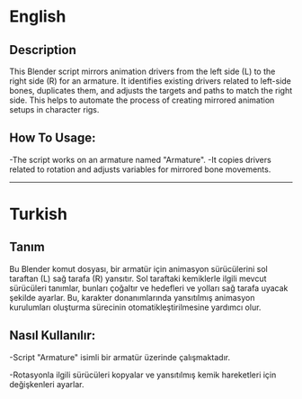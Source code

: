 # English

## Description

This Blender script mirrors animation drivers from the left side (L) to the right side (R) for an armature. It identifies existing drivers related to left-side bones, duplicates them, and adjusts the targets and paths to match the right side. This helps to automate the process of creating mirrored animation setups in character rigs.

## How To Usage:
-The script works on an armature named "Armature".
-It copies drivers related to rotation and adjusts variables for mirrored bone movements.

---

# Turkish

## Tanım

Bu Blender komut dosyası, bir armatür için animasyon sürücülerini sol taraftan (L) sağ tarafa (R) yansıtır. Sol taraftaki kemiklerle ilgili mevcut sürücüleri tanımlar, bunları çoğaltır ve hedefleri ve yolları sağ tarafa uyacak şekilde ayarlar. Bu, karakter donanımlarında yansıtılmış animasyon kurulumları oluşturma sürecinin otomatikleştirilmesine yardımcı olur.

## Nasıl Kullanılır:

-Script "Armature" isimli bir armatür üzerinde çalışmaktadır.

-Rotasyonla ilgili sürücüleri kopyalar ve yansıtılmış kemik hareketleri için değişkenleri ayarlar.

